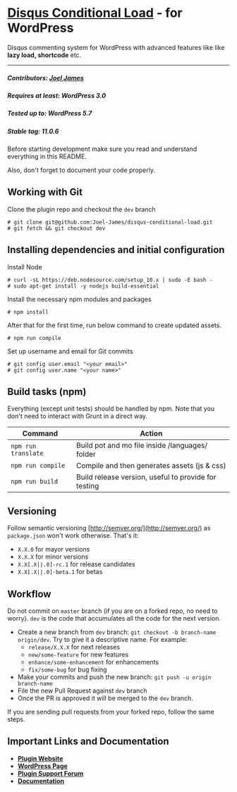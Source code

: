 # [Disqus Conditional Load](https://wordpress.org/plugins/disqus-conditional-load) - for WordPress

Disqus commenting system for WordPress with advanced features like like <strong>lazy load, shortcode</strong> etc.

<hr/>

##### Contributors: <a href="https://github.com/joel-james/">Joel James</a>

##### Requires at least: WordPress 3.0

##### Tested up to: WordPress 5.7

##### Stable tag: 11.0.6

Before starting development make sure you read and understand everything in this README.

Also, don't forget to document your code properly.

## Working with Git

Clone the plugin repo and checkout the `dev` branch

```
# git clone git@github.com:Joel-James/disqus-conditional-load.git
# git fetch && git checkout dev
```

## Installing dependencies and initial configuration

Install Node

```
# curl -sL https://deb.nodesource.com/setup_10.x | sudo -E bash -
# sudo apt-get install -y nodejs build-essential
```

Install the necessary npm modules and packages

```
# npm install
```

After that for the first time, run below command to create updated assets.

```
# npm run compile
```

Set up username and email for Git commits

```
# git config user.email "<your email>"
# git config user.name "<your name>"
```

## Build tasks (npm)

Everything (except unit tests) should be handled by npm. Note that you don't need to interact with Grunt in a direct way.

| Command             | Action                                               |
| ------------------- | ---------------------------------------------------- |
| `npm run translate` | Build pot and mo file inside /languages/ folder      |
| `npm run compile`   | Compile and then generates assets (js & css)         |
| `npm run build`     | Build release version, useful to provide for testing |

## Versioning

Follow semantic versioning [http://semver.org/](http://semver.org/) as `package.json` won't work otherwise. That's it:

-   `X.X.0` for mayor versions
-   `X.X.X` for minor versions
-   `X.X[.X||.0]-rc.1` for release candidates
-   `X.X[.X||.0]-beta.1` for betas

## Workflow

Do not commit on `master` branch (if you are on a forked repo, no need to worry). `dev` is the code
that accumulates all the code for the next version.

-   Create a new branch from `dev` branch: `git checkout -b branch-name origin/dev`. Try to give it a descriptive name. For example:
    -   `release/X.X.X` for next releases
    -   `new/some-feature` for new features
    -   `enhance/some-enhancement` for enhancements
    -   `fix/some-bug` for bug fixing
-   Make your commits and push the new branch: `git push -u origin branch-name`
-   File the new Pull Request against `dev` branch
-   Once the PR is approved it will be merged to the `dev` branch.

If you are sending pull requests from your forked repo, follow the same steps.

## Important Links and Documentation

-   <a href="https://dclwp.com/"><strong>Plugin Website</strong></a>
-   <a href="https://wordpress.org/plugins/disqus-conditional-load/"><strong>WordPress Page</strong></a>
-   <a href="https://wordpress.org/support/plugin/disqus-conditional-load/"><strong>Plugin Support Forum</strong></a>
-   <a href="https://dclwp.com/docs/"><strong>Documentation</strong></a>
